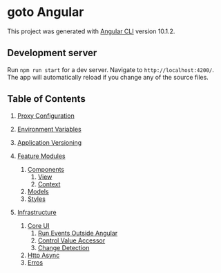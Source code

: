 # goto Angular

This project was generated with [Angular CLI](https://github.com/angular/angular-cli) version 10.1.2.

## Development server

Run `npm run start` for a dev server. Navigate to `http://localhost:4200/`. The app will automatically reload if you change any of the source files.

## Table of Contents

1. [Proxy Configuration](https://github.com/tibor-mirnic/goto-angular/blob/master/scripts/proxy/README.md)

2. [Environment Variables](https://github.com/tibor-mirnic/goto-angular/blob/master/scripts/environment/README.md)

3. [Application Versioning](https://github.com/tibor-mirnic/goto-angular/blob/master/scripts/versioning/README.md)

4. [Feature Modules](https://github.com/tibor-mirnic/goto-angular/blob/master/src/app/modules/README.md)
    1. [Components](https://github.com/tibor-mirnic/goto-angular/blob/master/src/app/modules/feature-module/components/README.md)
        1. [View](https://github.com/tibor-mirnic/goto-angular/blob/master/src/app/modules/feature-module/components/fm-complex/README.md)
        2. [Context](https://github.com/tibor-mirnic/goto-angular/blob/master/src/app/modules/feature-module/components/fm-parent/README.md)
    2. [Models](https://github.com/tibor-mirnic/goto-angular/blob/master/src/app/modules/feature-module/models/README.md)
    3. [Styles](https://github.com/tibor-mirnic/goto-angular/blob/master/src/app/modules/feature-module/scss/README.md)

5. [Infrastructure](https://github.com/tibor-mirnic/goto-angular/blob/master/src/app/infrastructure/README.md)
    1. [Core UI](https://github.com/tibor-mirnic/goto-angular/blob/master/src/app/infrastructure/core-ui/README.md)
        1. [Run Events Outside Angular](https://github.com/tibor-mirnic/goto-angular/blob/master/src/app/infrastructure/core-ui/directives/README.md)
        2. [Control Value Accessor](https://github.com/tibor-mirnic/goto-angular/blob/master/src/app/infrastructure/core-ui/components/forms/cui-text-box/README.md)
        3. [Change Detection](https://github.com/tibor-mirnic/goto-angular/blob/master/src/app/infrastructure/core-ui/components/forms/cui-text-box/README.md#change-detection)
    2. [Http Async](https://github.com/tibor-mirnic/goto-angular/blob/master/src/app/infrastructure/http-async/README.md)
    3. [Erros](https://github.com/tibor-mirnic/goto-angular/blob/master/src/app/infrastructure/errors/README.md)
